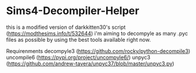 # Sims4-Decompiler-Helper
this is a modified version of darkkitten30's script (https://modthesims.info/t/532644) i'm aiming to decompyle as many .pyc files as possible by using the best tools available right now.

Requirenments
decompyle3 (https://github.com/rocky/python-decompile3)
uncompile6 (https://pypi.org/project/uncompyle6/)
unpyc3 (https://github.com/andrew-tavera/unpyc37/blob/master/unpyc3.py)

